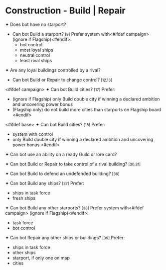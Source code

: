 # Construction - Build | Repair

✦ Does bot have no starport?

- Can bot Build a starport? <span style="font-size: 12px;">[9]</span> Prefer system with<#ifdef campaign> (ignore if Flagship)<#endif>:
	- bot control
	- most loyal ships
	- neutral control
	- least rival ships

✦ Are any loyal buildings controlled by a rival?

- Can bot Build or Repair to change control? <span style="font-size: 12px;">[12,13]</span>

<#ifdef campaign>
✦ Can bot Build cities? <span style="font-size: 12px;">[17]</span> Prefer:

- (ignore if Flagship) only Build double city if winning a declared ambition and uncovering power bonus
- (Flagship only) do not build more cities than starports on Flagship board
<#endif>

<#ifdef base>
✦ Can bot Build cities? <span style="font-size: 12px;">[18]</span> Prefer:

- system with control
- only Build double city if winning a declared ambition and uncovering power bonus
<#endif>

✦ Can bot use an ability on a ready Guild or lore card?

✦ Can bot Build or Repair to take control of a rival building? <span style="font-size: 12px;">[30,31]</span>

✦ Can bot Build to defend an undefended building? <span style="font-size: 12px;">[36]</span>

✦ Can bot Build any ships? <span style="font-size: 12px;">[37]</span> Prefer:

- ships in task force
- fresh ships

✦ Can bot Build any other starports? <span style="font-size: 12px;">[38]</span> Prefer system with<#ifdef campaign> (ignore if Flagship)<#endif>:

- task force
- bot control

✦ Can bot Repair any other ships or buildings? <span style="font-size: 12px;">[39]</span> Prefer:

- ships in task force
- other ships
- starport, if only one on map
- cities

<div class="pagebreak"> </div>
